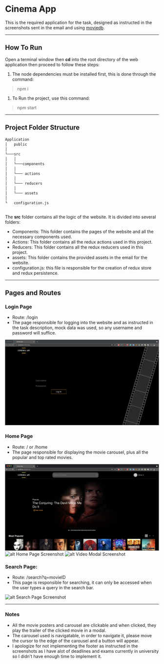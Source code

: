 # Cinema App
This is the required application for the task, designed as instructed in the screenshots sent in the email and using [moviedb](https://www.themoviedb.org/).
<hr>

## How To Run
Open a terminal window then **cd** into the root directory of the web application then proceed to follow these steps:

1. The node dependencies must be installed first, this is done through the command: 

> npm i

1. To Run the project, use this command:
   
> npm start

<hr>

## Project Folder Structure

```
Application
│   public
│
└───src
│   │
│   └───components
│   │
│   └─── actions
│   │
│   └─── reducers
│   │
│   └─── assets
│ 
└   configuration.js
    
```

The **src** folder contains all the logic of the website. It is divided into several folders:

- Components: This folder contains the pages of the website and all the necessary components used.
- Actions: This folder contains all the redux actions used in this project.
- Reducers: This folder contains all the redux reducers used in this project.
- assets: This folder contains the provided assets in the email for the website.
- configuration.js: this file is responsible for the creation of redux store and redux persistence.

<hr>

## Pages and Routes

### Login Page
- Route: /login
- The page responsible for logging into the website and as instructed in the task description, mock data was used, so any username and password will suffice.

![alt Login Page Screenshot](screenshots/Login.png)

### Home Page
- Route: / or /home
- The page responsible for displaying the movie carousel, plus all the popular and top rated movies.

![alt Home Page Screenshot](screenshots/Home1.png)
![alt Home Page Screenshot](screenshots/Home2.png)
![alt Video Modal Screenshot](screenshots/Modal.png)
### Search Page:
- Route: /search?q=movieID
- This page is responsible for searching, it can only be accessed when the user types a query in the search bar.

![alt Search Page Screenshot](screenshots/Search.png)
<hr>

### Notes
- All the movie posters and carousel are clickable and when clicked, they play the trailer of the clicked movie in a modal.
- The carousel used is navigatable, in order to navigate it, please move the cursor to the edge of the carousel and a button will appear.
- I apologize for not implementing the footer as instructed in the screenshots as I have alot of deadlines and exams currently in university so I didn't have enough time to implement it.
